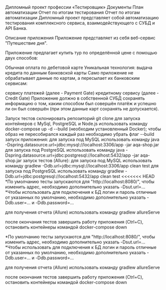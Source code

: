 Дипломный проект профессии «Тестировщик»
Документы
План автоматизации
Отчет по итогам тестирования
Отчет по итогам автоматизации
Дипломный проект представляет собой автоматизацию тестирования комплексного сервиса, взаимодействующего с СУБД и API Банка.

Описание приложения
Приложение представляет из себя веб-сервис "Путешествие дня".

Приложение предлагает купить тур по определённой цене с помощью двух способов:

Обычная оплата по дебетовой карте
Уникальная технология: выдача кредита по данным банковской карты
Само приложение не обрабатывает данные по картам, а пересылает их банковским сервисам:

сервису платежей (далее - Payment Gate)
кредитному сервису (далее - Credit Gate)
Приложение должно в собственной СУБД сохранять информацию о том, каким способом был совершён платёж и успешно ли он был совершён (при этом данные карт сохранять не допускается).

Запуск тестов
склонировать репозиторий git clone
для запуска контейнеров с MySql, PostgreSQL и Node.js использовать команду docker-compose up -d --build (необходим установленный Docker); чтобы образ не пересобирался каждый раз необходимо убрать флаг --build
запуск приложения:
для запуска под MySQL использовать команду
java -Dspring.datasource.url=jdbc:mysql://localhost:3306/app -jar aqa-shop.jar
для запуска под PostgreSQL использовать команду
java -Dspring.datasource.url=jdbc:postgresql://localhost:5432/app -jar aqa-shop.jar
запуск тестов (Allure):
для запуска под MySQL использовать команду
gradlew -Ddb.url=jdbc:mysql://localhost:3306/app clean test
для запуска под PostgreSQL использовать команду
gradlew -Ddb.url=jdbc:postgresql://localhost:5432/app clean test
<<<<<<< HEAD *По умолчанию тесты запускаются для "http://localhost:8080/", чтобы изменить адрес, необходимо дополнительно указать -Dsut.url=...
*Чтобы использовать для подключения к БД логин и пароль отличные от указанных по умолчанию, необходимо дополнительно указать -Ddb.user=... и -Ddb.password=...

для получения отчета (Allure) использовать команду gradlew allureServe

после окончания тестов завершить работу приложения (Ctrl+C), остановить контейнеры командой docker-compose down

*По умолчанию тесты запускаются для "http://localhost:8080/", чтобы изменить адрес, необходимо дополнительно указать -Dsut.url=... *Чтобы использовать для подключения к БД логин и пароль отличные от указанных по умолчанию, необходимо дополнительно указать -Ddb.user=... и -Ddb.password=...

для получения отчета (Allure) использовать команду gradlew allureServe

после окончания тестов завершить работу приложения (Ctrl+C), остановить контейнеры командой docker-compose down
